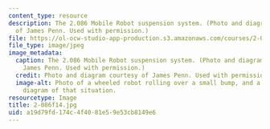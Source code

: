 ```yaml
---
content_type: resource
description: The 2.086 Mobile Robot suspension system. (Photo and diagram courtesy
  of James Penn. Used with permission.)
file: https://ol-ocw-studio-app-production.s3.amazonaws.com/courses/2-086-numerical-computation-for-mechanical-engineers-fall-2014/a19d79fd174c4f4081e59e53cb8149e6_2-086f14.jpg
file_type: image/jpeg
image_metadata:
  caption: The 2.086 Mobile Robot suspension system. (Photo and diagram courtesy of
    James Penn. Used with permission.)
  credit: Photo and diagram courtesy of James Penn. Used with permission.
  image-alt: Photo of a wheeled robot rolling over a small bump, and a force vector
    diagram of that situation.
resourcetype: Image
title: 2-086f14.jpg
uid: a19d79fd-174c-4f40-81e5-9e53cb8149e6
---
```


